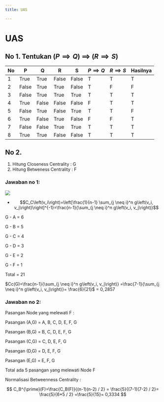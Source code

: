 ```yaml
---
title: UAS

---
```


# UAS

## No 1. Tentukan $(P\implies Q)$ $\implies$ $(R\implies S)$
|No|P| Q| R | S|$P\implies Q$  | $R\implies S$|Hasilnya|
|--|--|---|--|--|--|--|--|
|1| True | True | False | False|T| T | T|
|2| False| True | True | False |T|F |F|
|3| False| True | True | True  |T|T |T|
|4| True | False|  False| False |F| T |T|
|5| False| True | False| True  |T| T |F|
|6| True | False|  True | False |F| F |T|
|7| False| False| True  | True  |T| T |T|
|8| True | True | False | False |T| T |T|


## No 2. 
1. Hitung Closeness Centrality :  G
2. Hitung Betweness Centrality :  F
 
### Jawaban no 1:
![](https://cdn.mathpix.com/snip/images/Wp9V_FkhgYUYVXbOhqzRJZY_wUOC6yC1PXnKJ3Y7VjY.original.fullsize.png)

- $$C_C\left(v_i\right)=\left[\frac{1}{n-1} \sum_{j \neq i}^n g\left(v_i, v_j\right)\right]^{-1}=\frac{n-1}{\sum_{j \neq i}^n g\left(v_i, v_j\right)}$$

G - A = 6

G - B = 5

G - C = 4

G - D = 3

G - E = 2

G - F = 1

Total = 21
 
$Cc(G)=\frac{n-1}{\sum_{j \neq i}^n g\left(v_i, v_j\right)} =\frac{7-1}{\sum_{j \neq i}^n g\left(v_i, v_j\right)}= \frac{6}{21}$ = $0,2857$

### Jawaban no 2:

Pasangan Node yang melewati F :

Pasangan (A,G) = A, B, C, D, E, F, G

Pasangan (B,G) =  B, C, D, E, F, G

Pasangan (C,G) = C, D, E, F, G

Pasangan (D,G) = D, E, F, G

Pasangan (E,G) = E, F, G

Total ada 5 pasangan yang melewati Node F

Normalisasi Betweenness Centrality :

$$
C_B^{\prime}(F)=\frac{C_B(F)}{(n-1)(n-2) / 2} = \frac{5}{(7-1)(7-2) / 2}= \frac{5}{6*5 / 2} =\frac{5}{15}= 0,3334
$$
